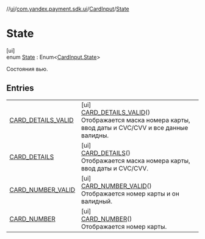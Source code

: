 //[ui](../../../../index.md)/[com.yandex.payment.sdk.ui](../../index.md)/[CardInput](../index.md)/[State](index.md)

# State

[ui]\
enum [State](index.md) : Enum<[CardInput.State](index.md)> 

Состояния вью.

## Entries

| | |
|---|---|
| [CARD_DETAILS_VALID](-c-a-r-d_-d-e-t-a-i-l-s_-v-a-l-i-d/index.md) | [ui]<br>[CARD_DETAILS_VALID](-c-a-r-d_-d-e-t-a-i-l-s_-v-a-l-i-d/index.md)()<br>Отображается маска номера карты, ввод даты и CVC/CVV и все данные валидны. |
| [CARD_DETAILS](-c-a-r-d_-d-e-t-a-i-l-s/index.md) | [ui]<br>[CARD_DETAILS](-c-a-r-d_-d-e-t-a-i-l-s/index.md)()<br>Отображается маска номера карты, ввод даты и CVC/CVV. |
| [CARD_NUMBER_VALID](-c-a-r-d_-n-u-m-b-e-r_-v-a-l-i-d/index.md) | [ui]<br>[CARD_NUMBER_VALID](-c-a-r-d_-n-u-m-b-e-r_-v-a-l-i-d/index.md)()<br>Отображается номер карты и он валидный. |
| [CARD_NUMBER](-c-a-r-d_-n-u-m-b-e-r/index.md) | [ui]<br>[CARD_NUMBER](-c-a-r-d_-n-u-m-b-e-r/index.md)()<br>Отображается номер карты. |
